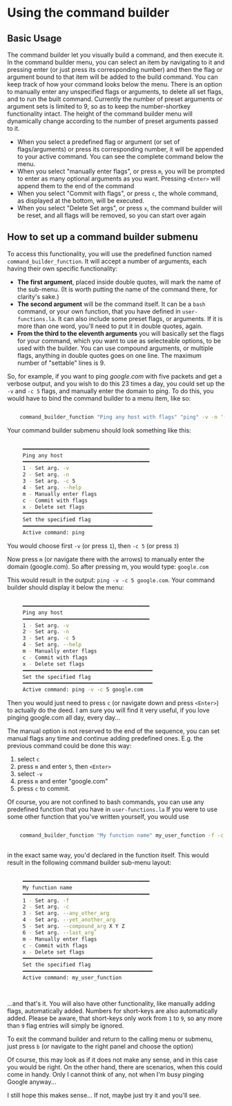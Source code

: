 # Using the command builder


## **Basic Usage**

The command builder let you visually build a command, and then execute it. In the command builder menu, you can select an item by navigating to it and pressing enter (or just press its corresponding number) and then the flag or argument bound to that item will be added to the build command. You can keep track of how your command looks below the menu. There is an option to manually enter any unspecified flags or arguments, to delete all set flags, and to run the built command. Currently the number of preset arguments or argument sets is limited to 9, so as to keep the number-shortkey functionality intact. The height of the command builder menu will dynamically change according to the number of preset arguments passed to it.

- When you select a predefined flag or argument (or set of flags/arguments) or press its corresponding number, it will be appended to your active command. You can see the complete command below the menu.
- When you select "manually enter flags", or press `m`, you will be prompted to enter as many optional arguments as you want. Pressing `<Enter>` will append them to the end of the command
- When you select "Commit with flags", or press `c`, the whole command, as displayed at the bottom, will be executed.
- When you select "Delete Set args", or press `x`, the command builder will be reset, and all flags will be removed, so you can start over again


## **How to set up a command builder submenu**

To access this functionality, you will use the predefined function named `command_builder_function`. It will accept a number of arguments, each having their own specific functionality:

- **The first argument**, placed inside double quotes, will mark the name of the sub-menu. (It is worth putting the name of the command there, for clarity's sake.)
- **The second argument** will be the command itself. It can be a `bash` command, or your own function, that you have defined in `user-functions.la`. It can also include some preset flags, or arguments. If it is more than one word, you'll need to put it in double quotes, again.
- **From the third to the eleventh arguments** you will basically set the flags for your command, which you want to use as selecteable options, to be used with the builder. You can use compound arguments, or multiple flags, anything in double quotes goes on one line. The maximum number of "settable" lines is 9.

So, for example, if you want to ping *google.com* with five packets and get a verbose output, and you wish to do this 23 times a day, you could set up the `-v` and `-c 5` flags, and manually enter the domain to ping. To do this, you would have to bind the command builder to a menu item, like so:

```bash

    command_builder_function "Ping any host with flags" "ping" -v -n '-c 5' --help

```

Your command builder submenu should look something like this:

```bash

     ━━━━━━━━━━━━━━━━━━━━━━━━━━━━━━━━━━━━━━━━━
     Ping any host
     ━━━━━━━━━━━━━━━━━━━━━━━━━━━━━━━━━━━━━━━━━
     1 - Set arg. -v
     2 - Set arg. -n
     3 - Set arg. -c 5
     4 - Set arg. --help
     m - Manually enter flags
     c - Commit with flags
     x - Delete set flags
     ━━━━━━━━━━━━━━━━━━━━━━━━━━━━━━━━━━━━━━━━━━
     Set the specified flag
     ━━━━━━━━━━━━━━━━━━━━━━━━━━━━━━━━━━━━━━━━━━
     Active command: ping

```

You would choose first `-v` (or press `1`), then `-c 5` (or press `3`)

Now press `m` (or navigate there with the arrows) to manually enter the domain (google.com). So after pressing m, you would type: `google.com`

This would result in the output: `ping -v -c 5 google.com`. Your command builder should display it below the menu:

```bash

     ━━━━━━━━━━━━━━━━━━━━━━━━━━━━━━━━━━━━━━━━━
     Ping any host
     ━━━━━━━━━━━━━━━━━━━━━━━━━━━━━━━━━━━━━━━━━
     1 - Set arg. -v
     2 - Set arg. -n
     3 - Set arg. -c 5
     4 - Set arg. --help
     m - Manually enter flags
     c - Commit with flags
     x - Delete set flags
     ━━━━━━━━━━━━━━━━━━━━━━━━━━━━━━━━━━━━━━━━━━
     Set the specified flag
     ━━━━━━━━━━━━━━━━━━━━━━━━━━━━━━━━━━━━━━━━━━
     Active command: ping -v -c 5 google.com

```

Then you would just need to press `c` (or navigate down and press `<Enter>`) to actually do the deed. I am sure you will find it very useful, if you love pinging google.com all day, every day...

The manual option is not reserved to the end of the sequence, you can set manual flags any time and continue adding predefined ones. E.g. the previous command could be done this way:

1. select `c`
2. press `m` and enter `5`, then `<Enter>`
3. select `-v`
4. press `m` and enter "google.com"
5. press `c` to commit.

Of course, you are not confined to bash commands, you can use any predefined function that you have in `user-functions.la` If you were to use some other function that you've written yourself, you would use

```bash

    command_builder_function "My function name" my_user_function -f -c --any_other_arg --yet_another_arg "--compound_arg X Y Z" --last_arg`
  

```

in the exact same way, you'd declared in the function itself. This would result in the following command builder sub-menu layout:
  
```bash

     ━━━━━━━━━━━━━━━━━━━━━━━━━━━━━━━━━━━━━━━━━
     My function name
     ━━━━━━━━━━━━━━━━━━━━━━━━━━━━━━━━━━━━━━━━━
     1 - Set arg. -f
     2 - Set arg. -c
     3 - Set arg. --any_other_arg
     4 - Set arg. --yet_another_arg
     5 - Set arg. --compound_arg X Y Z
     6 - Set arg. --last_arg`
     m - Manually enter flags
     c - Commit with flags
     x - Delete set flags
     ━━━━━━━━━━━━━━━━━━━━━━━━━━━━━━━━━━━━━━━━━━
     Set the specified flag
     ━━━━━━━━━━━━━━━━━━━━━━━━━━━━━━━━━━━━━━━━━━
     Active command: my_user_function

  
```

...and that's it. You will also have other functionality, like manually adding flags, automatically added. Numbers for short-keys are also automatically added. Please be aware, that short-keys only work from `1` to `9`, so any more than `9` flag entries will simply be ignored.

To exit the command builder and return to the calling menu or submenu, just press `b` (or navigate to the right panel and choose the option)

Of course, this may look as if it does not make any sense, and in this case you would be right. On the other hand, there are scenarios, when this could come in handy. Only I cannot think of any, not when I'm busy pinging Google anyway...

I still hope this makes sense... If not, maybe just try it and you'll see.
